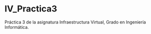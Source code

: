 IV_Practica3
============

Práctica 3 de la asignatura Infraestructura Virtual, Grado en Ingeniería Informática.
